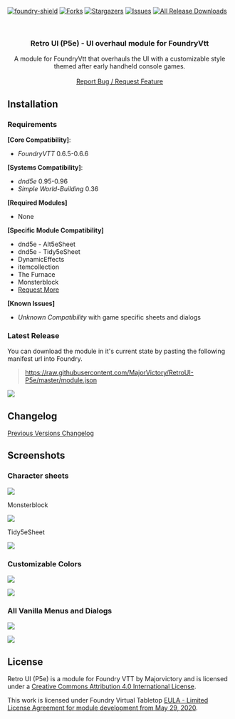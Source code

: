 [![foundry-shield]][foundry-url]
[![Forks][forks-shield]][forks-url]
[![Stargazers][stars-shield]][stars-url]
[![Issues][issues-shield]][issues-url]
[![All Release Downloads](https://img.shields.io/github/downloads/MajorVictory/RetroUI-P5e/total.svg)]()

<br />
<p align="center">
  <h3 align="center">Retro UI (P5e) - UI overhaul module for FoundryVtt</h3>
  <p align="center">
    A module for FoundryVtt that overhauls the UI with a customizable style themed after early handheld console games.
    <br />
    <br />
    <a href="https://github.com/MajorVictory/RetroUI-P5e/issues">Report Bug / Request Feature</a>
  </p>
</p>

## Installation

### Requirements

**[Core Compatibility]**:
 * *FoundryVTT* 0.6.5-0.6.6  

**[Systems Compatibility]**:
 * *dnd5e* 0.95-0.96
 * *Simple World-Building* 0.36

**[Required Modules]**
 * None

**[Specific Module Compatibility]**
 * dnd5e - Alt5eSheet
 * dnd5e - Tidy5eSheet
 * DynamicEffects
 * itemcollection
 * The Furnace
 * Monsterblock
 * [Request More](https://github.com/MajorVictory/RetroUI-P5e/issues)

**[Known Issues]**
 * *Unknown Compatibility* with game specific sheets and dialogs

### Latest Release

You can download the module in it's current state by pasting the following manifest url into Foundry.

> https://raw.githubusercontent.com/MajorVictory/RetroUI-P5e/master/module.json

![](readme/Install-7-31-2020.png)

## Changelog

[Previous Versions Changelog](CHANGELOG.md)

## Screenshots 

### Character sheets

![](readme/Sheets-9-4-2020.png)

Monsterblock

![](readme/Monsterblock-9-8-2020.png)

Tidy5eSheet

![](readme/tidy5esheet-9-9-2020.png)

### Customizable Colors

![](readme/Customize-9-4-2020.png)

![](readme/Controldex-9-3-2020.png)

### All Vanilla Menus and Dialogs 

![](readme/Overview-9-4-2020.png)

![](readme/Chat-9-4-2020.png)

## License

Retro UI (P5e) is a module for Foundry VTT by Majorvictory and is licensed under a [Creative Commons Attribution 4.0 International License](http://creativecommons.org/licenses/by/4.0/).

This work is licensed under Foundry Virtual Tabletop [EULA - Limited License Agreement for module development from May 29, 2020](https://foundryvtt.com/article/license/).

[foundry-shield]: https://img.shields.io/badge/Foundry-v0.6.6-informational
[foundry-url]: https://foundryvtt.com/
[forks-shield]: https://img.shields.io/github/forks/MajorVictory/RetroUI-P5e.svg?style=flat-square
[forks-url]: https://github.com/MajorVictory/RetroUI-P5e/network/members
[stars-shield]: https://img.shields.io/github/stars/MajorVictory/RetroUI-P5e.svg?style=flat-square
[stars-url]: https://github.com/MajorVictory/RetroUI-P5e/stargazers
[issues-shield]: https://img.shields.io/github/issues/MajorVictory/RetroUI-P5e.svg?style=flat-square
[issues-url]: https://github.com/MajorVictory/RetroUI-P5e/issues